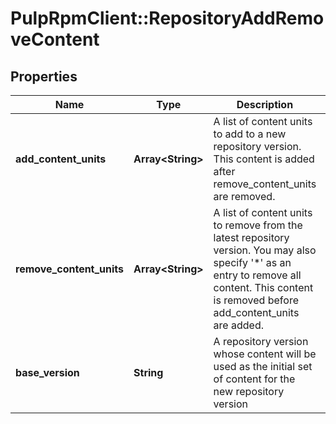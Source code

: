 # PulpRpmClient::RepositoryAddRemoveContent

## Properties
Name | Type | Description | Notes
------------ | ------------- | ------------- | -------------
**add_content_units** | **Array&lt;String&gt;** | A list of content units to add to a new repository version. This content is added after remove_content_units are removed. | [optional] 
**remove_content_units** | **Array&lt;String&gt;** | A list of content units to remove from the latest repository version. You may also specify &#39;*&#39; as an entry to remove all content. This content is removed before add_content_units are added. | [optional] 
**base_version** | **String** | A repository version whose content will be used as the initial set of content for the new repository version | [optional] 


